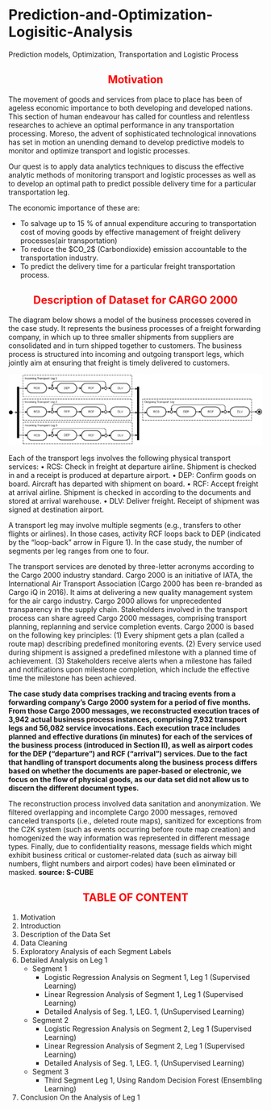 # Prediction-and-Optimization-Logisitic-Analysis
Prediction models, Optimization, Transportation and Logistic Process 




<p><h2 align="center"><font color="red">  Motivation </font></h2>

<p>The movement of goods and services from place to place has been of ageless economic importance to both developing and developed nations. This section of human endeavour has called for countless and relentless researches to achieve an optimal performance in any transportation processing. Moreso, the advent of sophisticated technological innovations has set in motion an unending demand to develop predictive models to monitor and optimize transport and logistic processes. 

Our quest is to apply data analytics techniques to discuss the effective analytic methods of monitoring transport and logistic processes as well as to develop an optimal path to predict possible delivery time for a particular transportation leg.

The economic importance of these are: 
<ul>
<li>To salvage up to 15 % of annual expenditure accuring to transportation cost of moving goods by effective management of freight delivery processes(air transportation)</li>
<li>To reduce the $CO_2$ (Carbondioxide) emission accountable to the transportation industry.</li>
<li>To predict the delivery time for a particular freight transportation process.</li>
</ul>
</p>


<p><h2 align="center"><font color="red"> Description of Dataset for CARGO 2000 </font></h2>

The diagram below shows a model of the business processes covered in the case study. It represents the business processes of a freight forwarding company, in which up to three smaller shipments from suppliers are consolidated and in turn shipped together to customers. The business process is structured into incoming and outgoing transport legs, which jointly aim at ensuring that freight is timely delivered to customers.

<img src = "workflow_UML.png">


Each of the transport legs involves the following physical transport services:
• RCS: Check in freight at departure airline. Shipment is checked in and a receipt is produced at departure airport.
• DEP: Confirm goods on board. Aircraft has departed with shipment on board.
• RCF: Accept freight at arrival airline. Shipment is checked in according to the documents and stored at arrival warehouse.
• DLV: Deliver freight. Receipt of shipment was signed at destination airport.

A transport leg may involve multiple segments (e.g., transfers to other flights or airlines). In those cases, activity RCF loops back to DEP (indicated by the “loop-back” arrow in Figure 1). In the case study, the number of segments per leg ranges from one to four.

The transport services are denoted by three-letter acronyms according to the Cargo 2000 industry standard. Cargo 2000 is an initiative of IATA, the International Air Transport Association (Cargo 2000 has been re-branded as Cargo iQ in 2016). It aims at delivering a new quality management system for the air cargo industry. Cargo 2000 allows for unprecedented transparency in the supply chain. Stakeholders involved in the transport process can share agreed Cargo 2000 messages, comprising transport planning, replanning and service completion events. Cargo 2000 is based on the following key principles: (1) Every shipment gets a plan (called a route map) describing predefined monitoring events. (2) Every service used during shipment is assigned a predefined milestone with a planned time of achievement. (3) Stakeholders receive alerts when a milestone has failed and notifications upon milestone completion, which include the effective time the milestone has been achieved.

<b>The case study data comprises tracking and tracing events from a forwarding company’s Cargo 2000 system for a period of five months. From those Cargo 2000 messages, we reconstructed execution traces of 3,942 actual business process instances, comprising 7,932 transport legs and 56,082 service invocations. Each execution trace includes planned and effective durations (in minutes) for each of the services of the business process (introduced in Section II), as well as airport codes for the DEP (“departure”) and RCF (“arrival”) services. Due to the fact that handling of transport documents along the business process differs based on whether the documents are paper-based or electronic, we focus on the flow of physical goods, as our data set did not allow us to discern the different document types.</b>

The reconstruction process involved data sanitation and anonymization. We filtered overlapping and incomplete Cargo 2000 messages, removed canceled transports (i.e., deleted route maps), sanitized for exceptions from the C2K system (such as events occurring before route map creation) and homogenized the way information was represented in different message types. Finally, due to confidentiality reasons, message fields which might exhibit business critical or customer-related data (such as airway bill numbers, flight numbers and airport codes) have been eliminated or masked. <b> source: S-CUBE</b>



<p><h2 align="center"><font color="red"> TABLE OF CONTENT </font></h2>
<ol>
    <li>Motivation</li>
    <li>Introduction</li>
    <li>Description of the Data Set</li>
    <li>Data Cleaning</li>
    <li>Exploratory Analysis of each Segment Labels</li>
    <li>Detailed Analysis on Leg 1
        <ul><li>Segment 1<ul><li>Logistic Regression Analysis on Segment 1, Leg 1 (Supervised Learning)</li> <li>Linear Regression Analysis of Segment 1, Leg 1 (Supervised Learning)</li><li>Detailed Analysis of Seg. 1, LEG. 1, (UnSupervised Learning)</li></ul>
            </li>
            <li>Segment 2<ul> <li>Logistic Regression Analysis on Segment 2, Leg 1 (Supervised Learning)</li><li>Linear Regression Analysis of Segment 2, Leg 1 (Supervised Learning)</li><li>Detailed Analysis of Seg. 1, LEG. 1, (UnSupervised Learning)</li></ul>
            </li>
            <li>Segment 3<ul> <li>Third Segment Leg 1, Using Random Decision Forest (Ensembling Learning)</li></ul>
            </li>
        </ul>
    </li>
    <li>Conclusion On the Analysis of Leg 1</li>
</ol>

</p>









